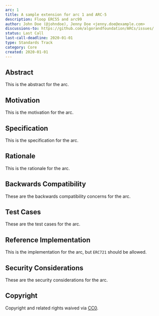 ```yaml
---
arc: 1
title: A sample extension for arc 1 and ARC-5
description: Floop ERC55 and arc99
author: John Doe (@johndoe), Jenny Doe <jenny.doe@example.com>
discussions-to: https://github.com/algorandfoundation/ARCs/issues/
status: Last Call
last-call-deadline: 2020-01-01
type: Standards Track
category: Core
created: 2020-01-01
---
```


## Abstract
This is the abstract for the arc.

## Motivation
This is the motivation for the arc.

## Specification
This is the specification for the arc.

## Rationale
This is the rationale for the arc.

## Backwards Compatibility
These are the backwards compatibility concerns for the arc.

## Test Cases
These are the test cases for the arc.

## Reference Implementation
This is the implementation for the arc, but `ERC721` should be allowed.

## Security Considerations
These are the security considerations for the arc.

## Copyright
Copyright and related rights waived via [CC0](../LICENSE.md).
